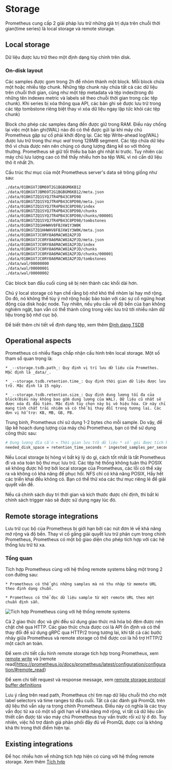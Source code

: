 # Storage

Prometheus cung cấp 2 giải pháp lưu trữ những giá trị dựa trên chuỗi thời gian(time series) là local storage và remote storage.

## Local storage
Dữ liệu được lưu trữ theo một định dạng tùy chỉnh trên disk. 

### On-disk layout
Các samples được gom trong 2h để nhóm thành một block. Mỗi block chứa một hoặc nhiều tệp chunk. Những tệp chunk này chứa tất cả các dữ liệu trên chuỗi thời gian, cũng như một tệp metadata và tệp index(trong đó những tên indexes metric và labels sẽ theo chuỗi thời gian trong các tệp chunk). Khi series bị xóa thông qua API, các bản ghi sẽ được lưu trữ trong các tệp tombstone riêng biệt thay vì xóa dữ liệu ngay lập tức khỏi các tệp chunk)


Block cho phép các samples đang đến được giữ trong RAM. Điều này chống lại việc một bản ghi(WAL) nào đó có thể được gửi lại khi máy chủ Prometheus gặp sự cố phải khởi động lại. Các tệp Write-ahead log(WAL) được lưu trữ trong thư mục _wal_ trong 128MB segment. Các tệp chứa dữ liệu thô vì chưa được nén nên chúng có dung lượng đáng kể so với thông thường. Prometheus sẽ giữ tối thiểu ba bản ghi nhật kí trước. Tuy nhiên các máy chủ lưu lượng cao có thể thấy nhiều hơn ba tệp WAL vì nó cần dữ liệu thô ít nhất 2h.

Cấu trúc thư mục của một Prometheus server's data sẽ trông giống như sau:

```sh
./data/01BKGV7JBM69T2G1BGBGM6KB12
./data/01BKGV7JBM69T2G1BGBGM6KB12/meta.json
./data/01BKGTZQ1SYQJTR4PB43C8PD98
./data/01BKGTZQ1SYQJTR4PB43C8PD98/meta.json
./data/01BKGTZQ1SYQJTR4PB43C8PD98/index
./data/01BKGTZQ1SYQJTR4PB43C8PD98/chunks
./data/01BKGTZQ1SYQJTR4PB43C8PD98/chunks/000001
./data/01BKGTZQ1SYQJTR4PB43C8PD98/tombstones
./data/01BKGTZQ1HHWHV8FBJXW1Y3W0K
./data/01BKGTZQ1HHWHV8FBJXW1Y3W0K/meta.json
./data/01BKGV7JC0RY8A6MACW02A2PJD
./data/01BKGV7JC0RY8A6MACW02A2PJD/meta.json
./data/01BKGV7JC0RY8A6MACW02A2PJD/index
./data/01BKGV7JC0RY8A6MACW02A2PJD/chunks
./data/01BKGV7JC0RY8A6MACW02A2PJD/chunks/000001
./data/01BKGV7JC0RY8A6MACW02A2PJD/tombstones
./data/wal/00000000
./data/wal/00000001
./data/wal/00000002
```
Các block ban đầu cuối cùng sẽ bị nén thành các khối dài hơn.


Chú ý local storage có hạn chế rằng bộ nhớ khó thể nhóm lại hay mở rộng. Do đó, nó không thể tùy ý mở rộng hoặc bảo toàn với các sự cố ngừng hoạt động của disk hoặc node. Tuy nhiên, nếu yêu cầu về độ bền của bạn không nghiêm ngặt, bạn vẫn có thể thành công trong việc lưu trữ tới nhiều năm dữ liệu trong bộ nhớ cục bộ.

Để biết thêm chi tiết về định dạng tệp, xem thêm [Định dạng TSDB](https://github.com/prometheus/tsdb/blob/master/docs/format/README.md)

## Operational aspects
Prometheus có nhiều flags chấp nhận cấu hình trên local storage. Một số tham số quan trọng là:

	* _--storage.tsdb.path_: Quy định vị trí lưu dữ liệu của Promethes. Mặc định là _data/_.
	
	* _--storage.tsdb.retention.time_: Quy định thời gian dữ liệu được lưu trữ. Mặc định là 15 ngày.
	
	* _--storage.tsdb.retention.size_: Quy định dung lượng tối đa của block(Điều này không bao gồm dung lượng của WAL). Dữ liệu cũ nhất sẽ được xóa đi đầu tiên. Mặc định tùy chọn này bị vô hiệu hóa. Cờ này chỉ mang tính chất trải nhiệm và có thể bị thay đổi trong tương lai. Các đơn vị hỗ trợ: KB, MB, GB, PB.

Trung binh, Prometheus chỉ sử dụng 1-2 bytes cho mỗi sample. Do vậy, để lập kế hoạch dung lượng của máy chủ Prometheus, bạn có thể sử dụng công thức sau:
```sh
# Dung lượng đĩa cần = Thời gian lưu trữ dữ liệu * số gói được tích hợp mối giây * số bytes cho mỗi sample
needed_disk_space = retention_time_seconds * ingested_samples_per_second * bytes_per_sample
```

Nếu Local storage bị hỏng vì bất kỳ lý do gì, cách tốt nhất là tắt Prometheus đi và xóa toàn bộ thư mục lưu trữ. Các tệp hệ thống không tuân thủ POSIX sẽ  không được hỗ trợ bởi local storage của Prometheus, các lỗi có thể xảy ra và không có khả năng để phục hồi. NFS chỉ có khả năng POSIX, Hầy hết các triển khai đều không có. Bạn có thể thử xóa các thư mục riêng lẻ để giải quyết vấn đề.

Nếu cả chính sách duy trì thời gian và kích thước được chỉ định, thì bất kì chính sách trigger nào sẽ được sử dụng ngay lúc đó.

## Remote storage integrations
Lưu trữ cục bộ của Prometheus bị giới hạn bởi các nút đơn lẻ về khả năng mở rộng và độ bền. Thay vì cố gắng giải quyết lưu trữ phân cụm trong chính Prometheus, Prometheus có một bộ giao diện cho phép tích hợp với các hệ thống lưu trữ từ xa.

### Tổng quan
Tích hợp Prometheus cùng với hệ thống remote systems bằng một trong 2 con đường sau:

	* Prometheus có thể ghi những samples mà nó thu nhập từ memote URL theo định dạng chuẩn.
	
	* Prometheus có thể đọc dữ liệu sample từ một remote URL theo một chuẩn định sẵn.

![Tích hợp Prometheus cùng với hệ thống remote systems](./Images/remote_integrations.png)

Cả 2 giao thức đọc và ghi đều sử dụng giao thức mã hóa bộ đệm được nén chặt chẽ qua HTTP. Các giao thức chưa được coi là API ổn định và có thể thay đổi để sử dụng gRPC qua HTTP/2 trong tương lai, khi tất cả các bước nhảy giữa Prometheus và remote storage có thể được coi là hỗ trợ HTTP/2 một cách an toàn.

Để xem chi tiết cấu hình remote storage tích hợp trong Prometheus, xem [remote write](https://prometheus.io/docs/prometheus/latest/configuration/configuration/#remote_write) và [remote read]https://prometheus.io/docs/prometheus/latest/configuration/configuration/#remote_read) 

Để xem chi tiết request và response message, xem [remote storage protocol buffer definitions](https://github.com/prometheus/prometheus/blob/master/prompb/remote.proto)

Lưu ý rằng trên read path, Prometheus chỉ tìm nạp dữ liệu chuỗi thô cho một label selectors và time ranges từ đầu cuối. Tất cả các đánh giá PromQL trên dữ liệu thô vẫn xảy ra trong chính Prometheus. Điều này có nghĩa là các truy vấn đọc từ xa có một số giới hạn về khả năng mở rộng, vì tất cả dữ liệu cần thiết cần được tải vào máy chủ Prometheus truy vấn trước rồi xử lý ở đó. Tuy nhiên, việc hỗ trợ đánh giá phân phối đầy đủ về PromQL được coi là không khả thi trong thời điểm hiện tại.

## Existing integrations
Để học nhiều hơn về những tích hợp hiện có cùng với hệ thống remote storage. Xem thêm [Tích hợp](https://prometheus.io/docs/operating/integrations/#remote-endpoints-and-storage)
